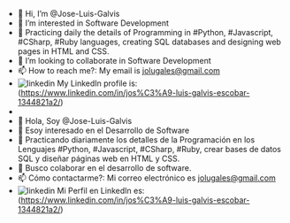 - 👋 Hi, I’m @Jose-Luis-Galvis
- 👀 I’m interested in Software Development
- 🌱 Practicing daily the details of Programming in #Python, #Javascript, #CSharp, #Ruby languages, creating SQL databases and designing web pages in HTML and CSS.
- 💞️ I’m looking to collaborate in Software Development
- 📫 How to reach me?: My email is jolugales@gmail.com
- ![linkedin](https://user-images.githubusercontent.com/92390795/169643255-a3b3498f-4208-4177-95a9-11ea7fe71927.jpg)
My LinkedIn profile is:(https://www.linkedin.com/in/jos%C3%A9-luis-galvis-escobar-1344821a2/)
-
- 👋 Hola, Soy @Jose-Luis-Galvis
- 👀 Esoy interesado en el Desarrollo de Software
- 🌱 Practicando diariamente los detalles de la Programación en los Lenguajes #Python, #Javascript, #CSharp, #Ruby, crear bases de datos SQL y diseñar páginas web en HTML y CSS.
- 💞️ Busco colaborar en el desarrollo de software.
- 📫 Cómo contactarme?: Mi correo electrónico es jolugales@gmail.com
- ![linkedin](https://user-images.githubusercontent.com/92390795/169643234-86ba934c-7e4c-4fee-bd0a-c2f52b0cd3b9.jpg)
Mi Perfil en LinkedIn es: (https://www.linkedin.com/in/jos%C3%A9-luis-galvis-escobar-1344821a2/)

<!---
JoseLuisGalvis/JoseLuisGalvis is a ✨ special ✨ repository because its `README.md` (this file) appears on your GitHub profile.
You can click the Preview link to take a look at your changes.
--->
